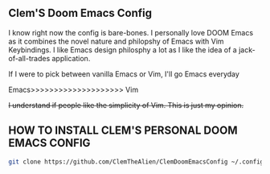 ## Clem'S Doom Emacs Config

I know right now the config is bare-bones. I personally love DOOM Emacs as it combines the novel nature and philopshy of Emacs with Vim Keybindings. I like Emacs design philosphy a lot as I like the idea of a jack-of-all-trades application.

If I were to pick between vanilla Emacs or Vim, I'll go Emacs everyday

Emacs>>>>>>>>>>>>>>>>>>>> Vim

~~I understand if people like the simplicity of Vim. This is just my opinion.~~
## HOW TO INSTALL CLEM'S PERSONAL DOOM EMACS CONFIG 
``` sh
git clone https://github.com/ClemTheAlien/ClemDoomEmacsConfig ~/.config/doom
```
